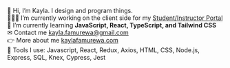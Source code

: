 👋 Hi, I’m Kayla. I design and program things. <br/>
👩🏾‍💻 I’m currently working on the client side for my [Student/Instructor Portal](https://github.com/kfam22/Student-Instructor-portal-backend) <br/>
🌱 I’m currently learning **JavaScript, React, TypeScript, and Tailwind CSS** <br/>
✉ Contact me kayla.famurewa@gmail.com <br/>
👉 More about me [kaylafamurewa.com](https://kaylafamurewa.com)<br/>
🧰 Tools I use: Javascript, React, Redux, Axios, HTML, CSS, Node.js, Express, SQL, Knex, Cypress, Jest


<!---
kfam22/kfam22 is a ✨ special ✨ repository because its `README.md` (this file) appears on your GitHub profile.
You can click the Preview link to take a look at your changes.
--->
